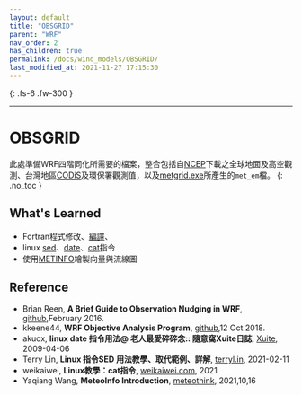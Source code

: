 ```yaml
---
layout: default
title: "OBSGRID"
parent: "WRF"
nav_order: 2
has_children: true
permalink: /docs/wind_models/OBSGRID/
last_modified_at: 2021-11-27 17:15:30
---
```


{: .fs-6 .fw-300 }

---

# OBSGRID
此處準備WRF四階同化所需要的檔案，整合包括自[NCEP](https://sinotec2.github.io/jtd/docs/wind_models/NCEP/)下載之全球地面及高空觀測、台灣地區[CODiS](https://sinotec2.github.io/jtd/docs/wind_models/CODiS/add_srfFF/)及環保署觀測值，以及[metgrid.exe](https://sinotec2.github.io/jtd/docs/wind_models/WPS/namelist.wps/#metgridexe%E5%86%8D%E5%88%86%E6%9E%90%E6%95%B8%E6%93%9A%E4%B9%8B%E7%B6%B2%E6%A0%BC%E5%8C%96)所產生的`met_em`檔。
{: .no_toc }

## What's Learned 
- Fortran程式修改、[編譯](https://github.com/wrf-model/OBSGRID/blob/master/README)、
- linux [sed](https://terryl.in/zh/linux-sed-command/)、[date](https://blog.xuite.net/akuox/linux/23200246-linux+date+%E6%8C%87%E4%BB%A4+%E7%94%A8%E6%B3%95)、[cat](https://weikaiwei.com/linux/cat-command/)指令
- 使用[METINFO](http://meteothink.org/)繪製向量與流線圖

## Reference
- Brian Reen, **A Brief Guide to Observation Nudging in WRF**, [github](https://raw.githubusercontent.com/wrf-model/OBSGRID/master/ObsNudgingGuide.pdf),February 2016.
- kkeene44, **WRF Objective Analysis Program**, [github](https://github.com/wrf-model/OBSGRID/blob/master/README),12 Oct 2018.
- akuox, **linux date 指令用法@ 老人最愛碎碎念:: 隨意窩Xuite日誌**, [Xuite](https://blog.xuite.net/akuox/linux/23200246-linux+date+%E6%8C%87%E4%BB%A4+%E7%94%A8%E6%B3%95), 2009-04-06
- Terry Lin, **Linux 指令SED 用法教學、取代範例、詳解**, [terryl.in](https://terryl.in/zh/linux-sed-command/),	2021-02-11 
- weikaiwei, **Linux教學：cat指令**, [weikaiwei.com](https://weikaiwei.com/linux/cat-command/), 2021
- Yaqiang Wang, **MeteoInfo Introduction**, [meteothink](http://meteothink.org/), 2021,10,16